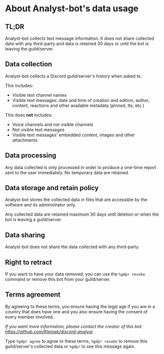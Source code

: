 # About Analyst-bot's data usage

## TL;DR

Analyst-bot collects text message information. It does not share collected data with any third-party and data is retained 30 days or until the bot is leaving the guild/server.

## Data collection

Analyst-bot collects a Discord guild/server's history when asked to.

This includes:

- Visible text channel names
- Visible text messages: date and time of creation and edition,  author,  content,  reactions and other available metadata (pinned, tts, etc.)

This does __not__ includes:

- Voice channels and not visible channels
- Not visible text messages
- Visible text messages' embedded content, images and other attachments

## Data processing

Any data collected is only processed in order to produce a one-time report sent to the user immediately. No temporary data are retained.

## Data storage and retain policy

Analyst-bot stores the collected data in files that are accessible by the software and its administrator only.

Any collected data are retained maximum 30 days until deletion or when the bot is leaving a guild/server.

## Data sharing

Analyst-bot does not share the data collected with any third-party.

## Right to retract

If you want to have your data removed, you can use the `%gdpr revoke` command or remove this bot from your guild/server.

## Terms agreement

By agreeing to these terms, you ensure having the legal age if you are in a country that does have one and you also ensure having the consent of every member involved.

*If you want more information, please contact the creator of this bot: <https://github.com/Klemek/discord-analyst>.*

Type `%gdpr agree` to agree to these terms, `%gdpr revoke` to remove this guild/server's collected data or `%gdpr` to see this message again.
